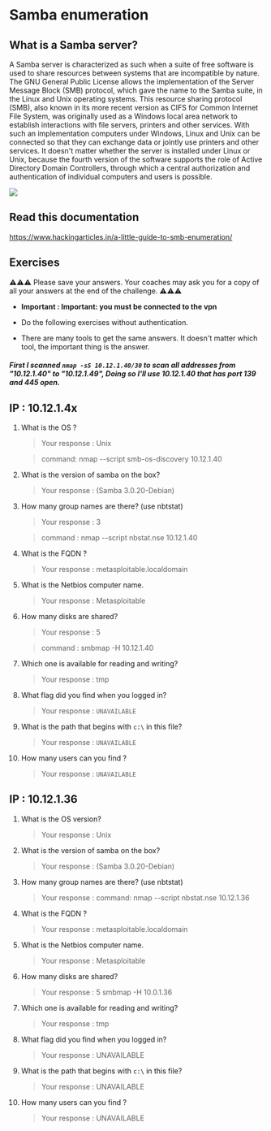 # Samba enumeration 

## What is a Samba server?
A Samba server is characterized as such when a suite of free software is used to share resources between systems that are incompatible by nature. The GNU General Public License allows the implementation of the Server Message Block (SMB) protocol, which gave the name to the Samba suite, in the Linux and Unix operating systems.  This resource sharing protocol (SMB), also known in its more recent version as CIFS for Common Internet File System, was originally used as a Windows local area network to establish interactions with file servers, printers and other services. With such an implementation computers under Windows, Linux and Unix can be connected so that they can exchange data or jointly use printers and other services. It doesn't matter whether the server is installed under Linux or Unix, because the fourth version of the software supports the role of Active Directory Domain Controllers, through which a central authorization and authentication of individual computers and users is possible. 

![](https://media1.giphy.com/media/l0IpWimdziTLydf8Y/giphy.gif?cid=ecf05e47u0ta0o7c381p9h28ksitujm1i8nk406hhplongkq&rid=giphy.gif&ct=g)


## Read this documentation 
https://www.hackingarticles.in/a-little-guide-to-smb-enumeration/


## Exercises 
⚠️⚠️⚠️ Please save your answers. Your coaches may ask you for a copy of all your answers at the end of the challenge. ⚠️⚠️⚠️

- **Important : Important: you must be connected to the vpn**


- Do the following exercises without authentication.
- There are many tools to get the same answers. It doesn't matter which tool, the important thing is the answer.


##### First I scanned `nmap -sS 10.12.1.40/30`  to scan all addresses from "10.12.1.40" to "10.12.1.49", Doing so I'll use 10.12.1.40 that has port 139 and 445 open.



## IP : 10.12.1.4x
1. What is the OS ?

    > Your response : Unix 
    
    > command: nmap --script smb-os-discovery 10.12.1.40
    
1. What is the version of samba on the box? 

    > Your response : (Samba 3.0.20-Debian)
    
1. How many group names are there? (use nbtstat)

    > Your response : 3
    
    > command : nmap --script nbstat.nse 10.12.1.40
    
1. What is the FQDN ?

    > Your response : metasploitable.localdomain
    
1. What is the Netbios computer name. 


    > Your response : Metasploitable
    
1. How many disks are shared?


    > Your response : 5
    
    > command : smbmap -H 10.12.1.40
        
1. Which one is available for reading and writing? 
    > Your response : tmp
    
1. What flag did you find when you logged in?
    > Your response : `UNAVAILABLE`
1. What is the path that begins with ``c:\`` in this file?
    > Your response : `UNAVAILABLE`
1. How many users can you find ?
    > Your response : `UNAVAILABLE`


## IP : 10.12.1.36
1. What is the OS version? 
    > Your response : Unix
    
1. What is the version of samba on the box? 
    > Your response : (Samba 3.0.20-Debian)
    
1. How many group names are there? (use nbtstat)

    > Your response : 
    > command: nmap --script nbstat.nse 10.12.1.36
    
1. What is the FQDN ?

    > Your response :  metasploitable.localdomain
    
1. What is the Netbios computer name. 
    > Your response : Metasploitable
    
1. How many disks are shared?
    > Your response : 5
    > smbmap -H 10.0.1.36 
1. Which one is available for reading and writing? 
    > Your response : tmp
1. What flag did you find when you logged in?
    > Your response : UNAVAILABLE
1. What is the path that begins with ``c:\`` in this file?
    > Your response : UNAVAILABLE
1. How many users can you find ?
    > Your response : UNAVAILABLE
